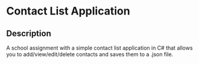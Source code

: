 # Contact List Application

## Description

A school assignment with a simple contact list application in C# that allows you to add/view/edit/delete contacts and saves them to a .json file. 